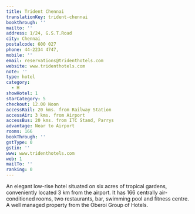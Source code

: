 ```yaml
---
title: Trident Chennai
translationKey: trident-chennai
bookthrough: ''
mailto: ''
address: 1/24, G.S.T.Road
city: Chennai
postalcode: 600 027
phone: 44-2234 4747,
mobile: ''
email: reservations@tridenthotels.com
website: www.tridenthotels.com
note: ''
type: hotel
category:
  - H
showHotel: 1
starCategory: 5
checkout: 12.00 Noon
accessRail: 20 kms. from Railway Station
accessAir: 3 kms. from Airport
accessBus: 20 kms. from ITC Stand, Parrys
advantage: Near to Airport
rooms: 166
bookThrough: ''
gstType: 0
gstin: ''
www: www.tridenthotels.com
web: 1
mailTo: ''
ranking: 0
---
```







An elegant low-rise hotel situated on six acres of tropical gardens, conveniently located 3 km from the airport. It has 166 centrally air-conditioned rooms, two restaurants, bar, swimming pool and fitness centre. A well managed property from the Oberoi Group of Hotels.